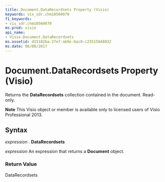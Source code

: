 ```yaml
---
title: Document.DataRecordsets Property (Visio)
keywords: vis_sdr.chm10560070
f1_keywords:
- vis_sdr.chm10560070
ms.prod: visio
api_name:
- Visio.Document.DataRecordsets
ms.assetid: d15182ba-27e7-ab0e-6ac0-c23515848032
ms.date: 06/08/2017
---
```



# Document.DataRecordsets Property (Visio)

Returns the **DataRecordsets** collection contained in the document. Read-only.


 **Note**  This Visio object or member is available only to licensed users of Visio Professional 2013.


## Syntax

 _expression_ . **DataRecordsets**

 _expression_ An expression that returns a **Document** object.


### Return Value

DataRecordsets


